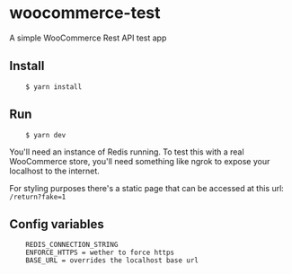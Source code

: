 # woocommerce-test
A simple WooCommerce Rest API test app

## Install

```
    $ yarn install
```

## Run

```
    $ yarn dev
```

You'll need an instance of Redis running. To test this with a real WooCommerce store, you'll need
something like ngrok to expose your localhost to the internet.

For styling purposes there's a static page that can be accessed at this url: `/return?fake=1`

## Config variables

```
    REDIS_CONNECTION_STRING
    ENFORCE_HTTPS = wether to force https
    BASE_URL = overrides the localhost base url
```
